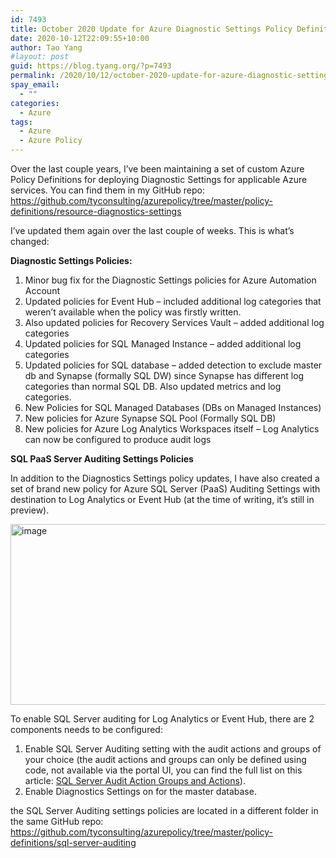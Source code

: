 ```yaml
---
id: 7493
title: October 2020 Update for Azure Diagnostic Settings Policy Definitions
date: 2020-10-12T22:09:55+10:00
author: Tao Yang
#layout: post
guid: https://blog.tyang.org/?p=7493
permalink: /2020/10/12/october-2020-update-for-azure-diagnostic-settings-policy-definitions/
spay_email:
  - ""
categories:
  - Azure
tags:
  - Azure
  - Azure Policy
---
```

Over the last couple years, I’ve been maintaining a set of custom Azure Policy Definitions for deploying Diagnostic Settings for applicable Azure services. You can find them in my GitHub repo: <a title="https://github.com/tyconsulting/azurepolicy/tree/master/policy-definitions/resource-diagnostics-settings" href="https://github.com/tyconsulting/azurepolicy/tree/master/policy-definitions/resource-diagnostics-settings">https://github.com/tyconsulting/azurepolicy/tree/master/policy-definitions/resource-diagnostics-settings</a>

I’ve updated them again over the last couple of weeks. This is what’s changed:

**Diagnostic Settings Policies:**

1. Minor bug fix for the Diagnostic Settings policies for Azure Automation Account
2. Updated policies for Event Hub – included additional log categories that weren’t available when the policy was firstly written.
3. Also updated policies for Recovery Services Vault – added additional log categories
4. Updated policies for SQL Managed Instance – added additional log categories
5. Updated policies for SQL database – added detection to exclude master db and Synapse (formally SQL DW) since Synapse has different log categories than normal SQL DB. Also updated metrics and log categories.
6. New Policies for SQL Managed Databases (DBs on Managed Instances)
7. New policies for Azure Synapse SQL Pool (Formally SQL DB)
8. New policies for Azure Log Analytics Workspaces itself – Log Analytics can now be configured to produce audit logs

**SQL PaaS Server Auditing Settings Policies**

In addition to the Diagnostics Settings policy updates, I have also created a set of brand new policy for Azure SQL Server (PaaS) Auditing Settings with destination to Log Analytics or Event Hub (at the time of writing, it’s still in preview).

<a href="https://blog.tyang.org/wp-content/uploads/2020/10/image.png"><img style="display: inline; background-image: none;" title="image" src="https://blog.tyang.org/wp-content/uploads/2020/10/image_thumb.png" alt="image" width="538" height="289" border="0" /></a>

To enable SQL Server auditing for Log Analytics or Event Hub, there are 2 components needs to be configured:

1. Enable SQL Server Auditing setting with the audit actions and groups of your choice (the audit actions and groups can only be defined using code, not available via the portal UI, you can find the full list on this article: <a href="https://docs.microsoft.com/en-us/sql/relational-databases/security/auditing/sql-server-audit-action-groups-and-actions?view=sql-server-ver15&&WT.mc_id=DOP-MVP-5000997">SQL Server Audit Action Groups and Actions</a>).
2. Enable Diagnostics Settings on for the master database.

the SQL Server Auditing settings policies are located in a different folder in the same GitHub repo: <a title="https://github.com/tyconsulting/azurepolicy/tree/master/policy-definitions/sql-server-auditing" href="https://github.com/tyconsulting/azurepolicy/tree/master/policy-definitions/sql-server-auditing">https://github.com/tyconsulting/azurepolicy/tree/master/policy-definitions/sql-server-auditing</a>